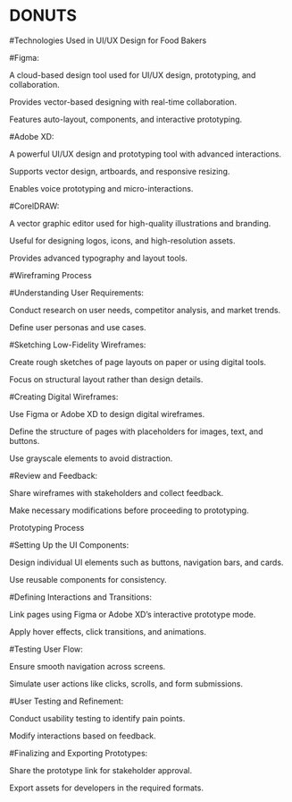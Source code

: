 # DONUTS

#Technologies Used in UI/UX Design for Food Bakers

#Figma:

A cloud-based design tool used for UI/UX design, prototyping, and collaboration.

Provides vector-based designing with real-time collaboration.

Features auto-layout, components, and interactive prototyping.

#Adobe XD:

A powerful UI/UX design and prototyping tool with advanced interactions.

Supports vector design, artboards, and responsive resizing.

Enables voice prototyping and micro-interactions.

#CorelDRAW:

A vector graphic editor used for high-quality illustrations and branding.

Useful for designing logos, icons, and high-resolution assets.

Provides advanced typography and layout tools.

#Wireframing Process

#Understanding User Requirements:

Conduct research on user needs, competitor analysis, and market trends.

Define user personas and use cases.

#Sketching Low-Fidelity Wireframes:

Create rough sketches of page layouts on paper or using digital tools.

Focus on structural layout rather than design details.

#Creating Digital Wireframes:

Use Figma or Adobe XD to design digital wireframes.

Define the structure of pages with placeholders for images, text, and buttons.

Use grayscale elements to avoid distraction.

#Review and Feedback:

Share wireframes with stakeholders and collect feedback.

Make necessary modifications before proceeding to prototyping.

Prototyping Process

#Setting Up the UI Components:

Design individual UI elements such as buttons, navigation bars, and cards.

Use reusable components for consistency.

#Defining Interactions and Transitions:

Link pages using Figma or Adobe XD’s interactive prototype mode.

Apply hover effects, click transitions, and animations.

#Testing User Flow:

Ensure smooth navigation across screens.

Simulate user actions like clicks, scrolls, and form submissions.

#User Testing and Refinement:

Conduct usability testing to identify pain points.

Modify interactions based on feedback.

#Finalizing and Exporting Prototypes:

Share the prototype link for stakeholder approval.

Export assets for developers in the required formats.

